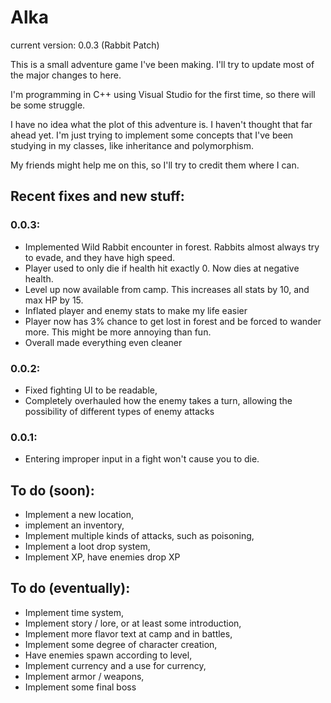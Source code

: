 # Alka

current version: 0.0.3 (Rabbit Patch)

This is a small adventure game I've been making. I'll try to update most of the major changes to here.

I'm programming in C++ using Visual Studio for the first time, so there will be some struggle.

I have no idea what the plot of this adventure is. I haven't thought that far ahead yet. I'm just trying to implement some concepts that I've been studying in my classes, like inheritance and polymorphism.

My friends might help me on this, so I'll try to credit them where I can.

## Recent fixes and new stuff: ##
### 0.0.3:
* Implemented Wild Rabbit encounter in forest. Rabbits almost always try to evade, and they have high speed.
* Player used to only die if health hit exactly 0. Now dies at negative health.
* Level up now available from camp. This increases all stats by 10, and max HP by 15.
* Inflated player and enemy stats to make my life easier
* Player now has 3% chance to get lost in forest and be forced to wander more. This might be more annoying than fun.
* Overall made everything even cleaner


### 0.0.2:
* Fixed fighting UI to be readable,
* Completely overhauled how the enemy takes a turn, allowing the possibility of different types of enemy attacks

### 0.0.1:
* Entering improper input in a fight won't cause you to die.

## To do (soon): ##
* Implement a new location,
* implement an inventory,
* Implement multiple kinds of attacks, such as poisoning,
* Implement a loot drop system,
* Implement XP, have enemies drop XP

## To do (eventually): ##
* Implement time system,
* Implement story / lore, or at least some introduction,
* Implement more flavor text at camp and in battles,
* Implement some degree of character creation,
* Have enemies spawn according to level,
* Implement currency and a use for currency,
* Implement armor / weapons,
* Implement some final boss
